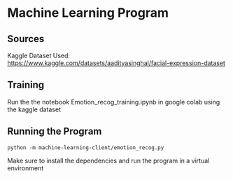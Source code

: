 # Machine Learning Program

## Sources
Kaggle Dataset Used: https://www.kaggle.com/datasets/aadityasinghal/facial-expression-dataset

## Training
Run the the notebook Emotion_recog_training.ipynb in google colab using the kaggle dataset

## Running the Program
```
python -m machine-learning-client/emotion_recog.py
```

Make sure to install the dependencies and run the program in a virtual environment